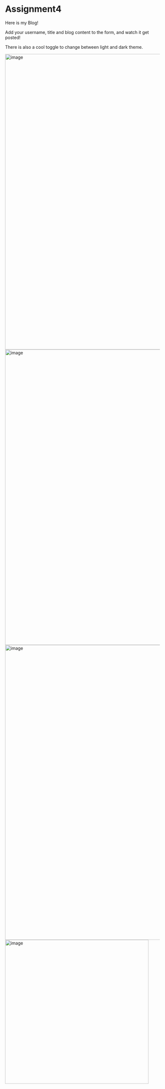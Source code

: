 # Assignment4

Here is my Blog!

Add your username, title and blog content to the form, and watch it get posted!

There is also a cool toggle to change between light and dark theme.

<img width="959" alt="image" src="https://github.com/alangille01/Assignment4/assets/166338216/91cf43d7-2ab0-433b-9820-56ec021d88fd">

<img width="959" alt="image" src="https://github.com/alangille01/Assignment4/assets/166338216/828c19ae-d790-45f0-8c7f-17805e8c7ca5">

<img width="957" alt="image" src="https://github.com/alangille01/Assignment4/assets/166338216/0fceff2d-208b-4a6f-9b65-c53a4cc8ca2f">

<img width="467" alt="image" src="https://github.com/alangille01/Assignment4/assets/166338216/caedf484-e722-4d99-95b1-f3c53e2b5359">
